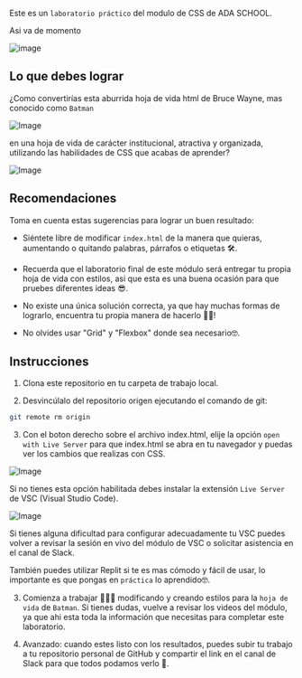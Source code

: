 Este es un `laboratorio práctico` del modulo de CSS de ADA SCHOOL.

Asi va de momento

![image](https://user-images.githubusercontent.com/108826210/234756623-8969c820-19bc-4780-a8c3-648caba74ff3.png)


## Lo que debes lograr

¿Como convertirías esta aburrida hoja de vida html de Bruce Wayne, mas conocido como `Batman`

![Image](images/inicial.png)

en una hoja de vida de carácter institucional, atractiva y organizada, utilizando las habilidades de CSS que acabas de aprender?

![Image](images/ejemplo.webp)


## Recomendaciones
Toma en cuenta estas sugerencias para lograr un buen resultado:

- Siéntete libre de modificar `index.html` de la manera que quieras, aumentando o quitando palabras, párrafos o etiquetas 🛠.

- Recuerda que el laboratorio final de este módulo será entregar tu propia hoja de vida con estilos, asi que esta es una buena ocasión para que pruebes diferentes ideas 😎. 

- No existe una única solución correcta, ya que hay muchas formas de lograrlo, encuentra tu propia manera de hacerlo 💪🏼!

- No olvides usar "Grid" y "Flexbox" donde sea necesario🤓.

## Instrucciones

1. Clona este repositorio en tu carpeta de trabajo local.

2. Desvincúlalo del repositorio origen ejecutando el comando de git:

```bash
git remote rm origin
```
3. Con el boton derecho sobre el archivo index.html, elije la opción `open with Live Server` para que index.html se abra en tu navegador y puedas ver los cambios que realizas con CSS. 

![Image](images/open.png)

Si no tienes esta opción habilitada debes instalar la extensión `Live Server` de VSC (Visual Studio Code).

![Image](images/live-server.png)


Si tienes alguna dificultad para configurar adecuadamente tu VSC puedes volver a revisar la sesión en vivo del módulo de VSC o solicitar asistencia en el canal de Slack.

También puedes utilizar Replit si te es mas cómodo y fácil de usar, lo importante es que pongas en `práctica` lo aprendido🤓.

3. Comienza a trabajar 👩🏻‍💻 modificando y creando estilos para la `hoja de vida` de `Batman`. Si tienes dudas, vuelve a revisar los videos del módulo, ya que ahi esta toda la información que necesitas para completar este laboratorio.

4. Avanzado: cuando estes listo con los resultados, puedes subir tu trabajo a tu repositorio personal de GitHub y compartir el link en el canal de Slack para que todos podamos verlo 🚀.

